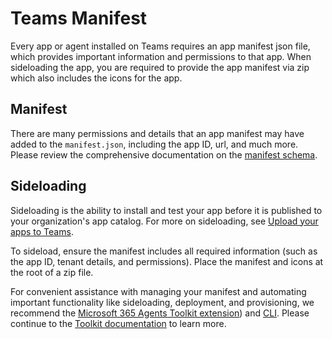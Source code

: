 # Teams Manifest

Every app or agent installed on Teams requires an app manifest json file, which provides important information and permissions to that app. When sideloading the app, you are required to provide the app manifest via zip which also includes the icons for the app.

## Manifest

There are many permissions and details that an app manifest may have added to the `manifest.json`, including the app ID, url, and much more. Please review the comprehensive documentation on the [manifest schema](https://learn.microsoft.com/microsoft-365/extensibility/schema/).

## Sideloading

Sideloading is the ability to install and test your app before it is published to your organization's app catalog. For more on sideloading, see [Upload your apps to Teams](https://learn.microsoft.com/microsoftteams/platform/concepts/deploy-and-publish/apps-upload).

To sideload, ensure the manifest includes all required information (such as the app ID, tenant details, and permissions). Place the manifest and icons at the root of a zip file.

For convenient assistance with managing your manifest and automating important functionality like sideloading, deployment, and provisioning, we recommend the [Microsoft 365 Agents Toolkit extension](https://learn.microsoft.com/en-us/microsoftteams/platform/toolkit/install-teams-toolkit)) and [CLI](https://learn.microsoft.com/en-us/microsoftteams/platform/toolkit/microsoft-365-agents-toolkit-cli). Please continue to the [Toolkit documentation](./../agents-toolkit) to learn more.
